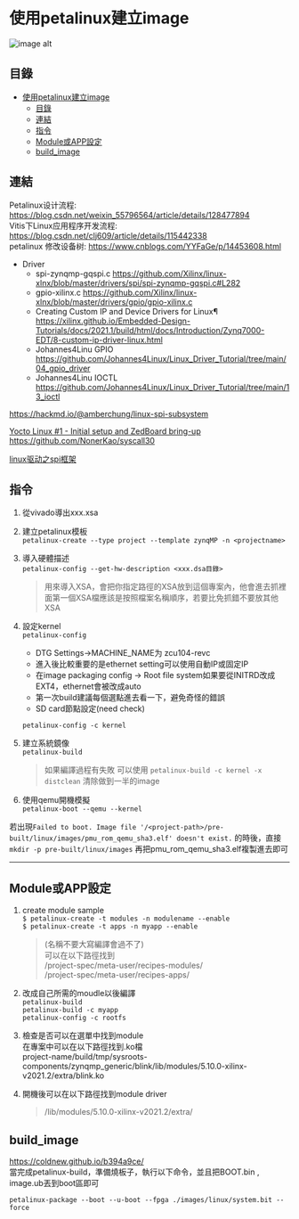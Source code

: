 # 使用petalinux建立image
![image alt](https://img-blog.csdnimg.cn/9d224d64d2964170b8abefe168458c53.png)

## 目錄
- [使用petalinux建立image](#使用petalinux建立image)
  - [目錄](#目錄)
  - [連結](#連結)
  - [指令](#指令)
  - [Module或APP設定](#module或app設定)
  - [build\_image](#build_image)


## 連結

Petalinux设计流程:  https://blog.csdn.net/weixin_55796564/article/details/128477894  
Vitis下Linux应用程序开发流程: https://blog.csdn.net/clj609/article/details/115442338  
petalinux 修改设备树: https://www.cnblogs.com/YYFaGe/p/14453608.html  

* Driver 
    * spi-zynqmp-gqspi.c 
https://github.com/Xilinx/linux-xlnx/blob/master/drivers/spi/spi-zynqmp-gqspi.c#L282 
    * gpio-xilinx.c
https://github.com/Xilinx/linux-xlnx/blob/master/drivers/gpio/gpio-xilinx.c
    * Creating Custom IP and Device Drivers for Linux¶
https://xilinx.github.io/Embedded-Design-Tutorials/docs/2021.1/build/html/docs/Introduction/Zynq7000-EDT/8-custom-ip-driver-linux.html
    * Johannes4Linu GPIO
    https://github.com/Johannes4Linux/Linux_Driver_Tutorial/tree/main/04_gpio_driver
    * Johannes4Linu IOCTL
    https://github.com/Johannes4Linux/Linux_Driver_Tutorial/tree/main/13_ioctl

https://hackmd.io/@amberchung/linux-spi-subsystem

[Yocto Linux #1 - Initial setup and ZedBoard bring-up](https://www.youtube.com/watch?v=XPnmB-THjiY&t=670s&ab_channel=BOPV)
https://github.com/NonerKao/syscall30

[linux驱动之spi框架](https://www.jianshu.com/p/5b2586b642a9)



## 指令
1. 從vivado導出xxx.xsa
2. 建立petalinux模板   
   ```petalinux-create --type project --template zynqMP -n <projectname>```
3. 導入硬體描述  
    ```petalinux-config --get-hw-description <xxx.dsa目錄>```
    > 
    > 用來導入XSA，會把你指定路徑的XSA放到這個專案內，他會進去抓裡面第一個XSA檔應該是按照檔案名稱順序，若要比免抓錯不要放其他XSA
    
4. 設定kernel  
    ```petalinux-config```
    * DTG Settings->MACHINE_NAME为 zcu104-revc 
    * 進入後比較重要的是ethernet setting可以使用自動IP或固定IP
    * 在image packaging config -> Root file system如果要從INITRD改成EXT4，ethernet會被改成auto
    * 第一次build建議每個選點進去看一下，避免奇怪的錯誤
    * SD card節點設定(need check)   

    ```petalinux-config -c kernel```

5. 建立系統鏡像   
   ```petalinux-build```
    > 如果編譯過程有失敗 可以使用 ```petalinux-build -c kernel -x distclean``` 清除做到一半的image
6. 使用qemu開機模擬  
   ```petalinux-boot --qemu --kernel```


若出現```Failed to boot. Image file '/<project-path>/pre-built/linux/images/pmu_rom_qemu_sha3.elf' doesn't exist.```
的時後，直接```mkdir -p pre-built/linux/images``` 再把pmu_rom_qemu_sha3.elf複製進去即可

---
## Module或APP設定
1. create module sample       
```$ petalinux-create -t modules -n modulename --enable```    
```$ petalinux-create -t apps -n myapp --enable```      
    >(名稱不要大寫編譯會過不了)  
    > 可以在以下路徑找到  
    > <project name>/project-spec/meta-user/recipes-modules/  
    > <project name>/project-spec/meta-user/recipes-apps/  

2. 改成自己所需的moudle以後編譯  
    ```petalinux-build```   
    ```petalinux-build -c myapp```      
    ```petalinux-config -c rootfs```   
4. 檢查是否可以在選單中找到module  
    在專案中可以在以下路徑找到.ko檔  
    project-name/build/tmp/sysroots-components/zynqmp_generic/blink/lib/modules/5.10.0-xilinx-v2021.2/extra/blink.ko

5. 開機後可以在以下路徑找到module driver
    > /lib/modules/5.10.0-xilinx-v2021.2/extra/


## build_image    
https://coldnew.github.io/b394a9ce/   
當完成petalinux-build，準備燒板子，執行以下命令，並且把BOOT.bin , image.ub丟到boot區即可
```sh!
petalinux-package --boot --u-boot --fpga ./images/linux/system.bit --force
```
